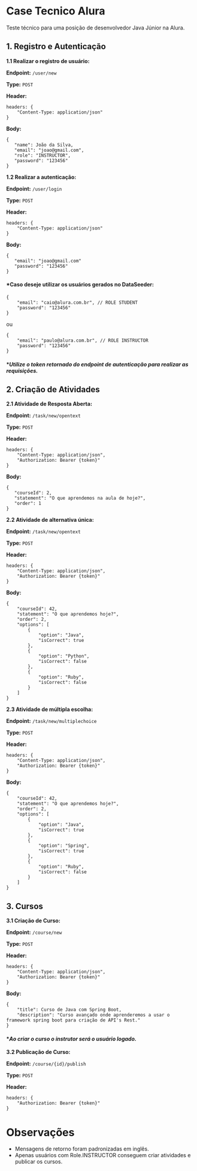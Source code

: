 # Case Tecnico Alura

Teste técnico para uma posição de desenvolvedor Java Júnior na Alura.

## 1. Registro e Autenticação

**1.1 Realizar o registro de usuário:**

**Endpoint:** `/user/new`

**Type:** `POST`

**Header:**
```
headers: {
    "Content-Type: application/json"
}
```
**Body:**
```
{
   "name": João da Silva,
   "email": "joao@gmail.com",
   "role": "INSTRUCTOR",
   "password": "123456"
}
```

**1.2 Realizar a autenticação:**

**Endpoint:** `/user/login`

**Type:** `POST`

**Header:**
```
headers: {
    "Content-Type: application/json"
}
```
**Body:**
```
{
   "email": "joao@gmail.com"
   "password": "123456"
}
```

#### *Caso deseje utilizar os usuários gerados no DataSeeder:
```
{   
    "email": "caio@alura.com.br", // ROLE STUDENT
    "password": "123456"
} 
```
ou
```
{   
    "email": "paulo@alura.com.br", // ROLE INSTRUCTOR
    "password": "123456"
} 
```


#### **Utilize o token retornado do endpoint de autenticação para realizar as requisições.*

## 2. Criação de Atividades



**2.1 Atividade de Resposta Aberta:**

**Endpoint:** `/task/new/opentext`

**Type:** `POST`

**Header:**
```
headers: {
    "Content-Type: application/json",
    "Authorization: Bearer {token}"
}
```
**Body:**
```
{
   "courseId": 2,
   "statement": "O que aprendemos na aula de hoje?",
   "order": 1
}
```

**2.2 Atividade de alternativa única:**

**Endpoint:** `/task/new/opentext`

**Type:** `POST`

**Header:**
```
headers: {
    "Content-Type: application/json",
    "Authorization: Bearer {token}"
}
```
**Body:**
```
{
    "courseId": 42,
    "statement": "O que aprendemos hoje?",
    "order": 2,
    "options": [
        {
            "option": "Java",
            "isCorrect": true
        },
        {
            "option": "Python",
            "isCorrect": false
        },
        {
            "option": "Ruby",
            "isCorrect": false
        }
    ]
}
```

**2.3 Atividade de múltipla escolha:**

**Endpoint:** `/task/new/multiplechoice`

**Type:** `POST`

**Header:**
```
headers: {
    "Content-Type: application/json",
    "Authorization: Bearer {token}"
}
```
**Body:**
```
{
    "courseId": 42,
    "statement": "O que aprendemos hoje?",
    "order": 2,
    "options": [
        {
            "option": "Java",
            "isCorrect": true
        },
        {
            "option": "Spring",
            "isCorrect": true
        },
        {
            "option": "Ruby",
            "isCorrect": false
        }
    ]
}
```

## 3. Cursos

**3.1 Criação de Curso:**

**Endpoint:** `/course/new`

**Type:** `POST`

**Header:**
```
headers: {
    "Content-Type: application/json",
    "Authorization: Bearer {token}"
}
```
**Body:**
```
{
    "title": Curso de Java com Spring Boot,
    "description": "Curso avançado onde aprenderemos a usar o framework spring boot para criação de API's Rest."
}
```
#### **Ao criar o curso o instrutor será o usuário logado.*

**3.2 Publicação de Curso:**

**Endpoint:** `/course/{id}/publish`

**Type:** `POST`

**Header:**
```
headers: {
    "Authorization: Bearer {token}"
}
```

# Observações

- Mensagens de retorno foram padronizadas em inglês.
- Apenas usuários com Role.INSTRUCTOR conseguem criar atividades e publicar os cursos.